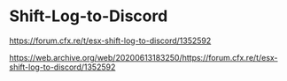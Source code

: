 # Shift-Log-to-Discord

https://forum.cfx.re/t/esx-shift-log-to-discord/1352592

https://web.archive.org/web/20200613183250/https://forum.cfx.re/t/esx-shift-log-to-discord/1352592
